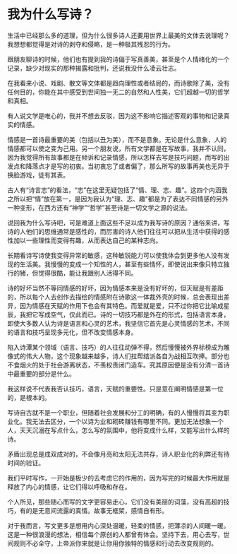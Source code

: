 # 我为什么写诗？

生活中已经那么多的道理，但为什么很多诗人还要用世界上最美的文体去说理呢？我想想都觉得是对诗的剥夺和侵略，是一种极其残忍的行为。

跟朋友聊诗的时候，他们也有提到我的诗偏于写真善美，甚至是个人情绪化的一个记录，缺少对现实的那种揭露和批判，还说我没什么凌云壮志。

在我看来小说、戏剧、散文等文体都是趋向理性或者结局的，而诗歌除了美，没有任何目的，你能在其中感受到世间独一无二的自然和人性美，它们超越一切的哲学和真相。

有人说文学是唯心的，我并不想去反驳，因为这不影响它描述客观的事物和记录真实的情感。

情感是一首诗最重要的美（包括以丑为美），而不是意象。无论是什么意象，人的情感都可以使之变为己用。另一个朋友说，所有文学都是在写故事，我并不认同，因为我觉得所有故事都是在倾诉和记录情感，所以怎样去写是技巧问题，而写的出发点和降落点才是写的初衷。当初衷忘了或者偏了，那么所写的故事再美也无异于换脸游戏，徒有其表。

古人有“诗言志”的看法，“志”在这里无疑包括了“情、理、志、趣”。这四个内涵我之所以把“情”放在第一，是因为我认为“理、志、趣”都是为了表达不同情感的另外一种变形，在西方还有“神学”“哲学”甚至诗是一切文学之源的说法。

说回我为什么写诗吧，可是难道上面这些不足以成为我写诗的原因？通俗来讲，写诗的人他们的思维通常是感性的，而厉害的诗人他们往往可以把从生活中获得的感性加以一些理性而变得有趣，从而表达自己的某种志向。

长期看诗写诗使我变得异常的敏感，这种敏锐能力可以使我体会到更多他人没有发现的生活美。我慢慢的变成一个知性的人，甚至有些情怀，即使说出来像只特立独行的猪，但觉得很酷，能让我跟别人活得不同。

诗的好坏当然不等同情感的好坏，因为情感本来是没有好坏的，但天赋是有差距的，所以每个人去创作去描绘的情感附在诗歌这一体裁外壳的时候，总会表现出差异，因为情感在天赋的作用下也会有其特色。而爱就是爱，只不过你把它比喻成星辰，我把它写成空气，仅此而已。诗的一切技巧都是外在的形式，包括语言本身，即使大多数人认为诗是语言和心灵的艺术，我坚信它首先是心灵情感的艺术，不同的语言和技巧呈现多元化，但不改变情感本身。

陷入诗潭某个领域（语言、技巧）的人往往动弹不得，然后慢慢被外界标榜成为雕像式的伟大人物，这个现象越来越多，诗人们拉帮结派各自为战相互吹捧。部分也不食烟火的处于社会游离状态，不羡权贵闭门造车。究其原因便是没有分清一首诗中最重要的部分是什么。

我这样说不代表我否认技巧，语言，天赋的重要性。只是意在阐明情感是第一位的，是根本的。

写诗自古就不是一个职业，但随着社会发展和分工的明确，有的人慢慢将其变为职业化。我无法去区分，一个以诗为业和砌砖赚钱有哪里不同。更加无法想象一个人，天天沉溺在写点什么，怎么写的氛围中，他将变成什么样，又能写出什么样的诗。

矛盾出现总是成双成对的，不会像月亮和太阳无法共存，诗人职业化的利弊还有待时间的验证。

我们平时写作，一开始是极少的去考虑它的作用的，因为写完的时候最大作用就是释放了内心的情感，让它们得以呼吸和存在。

个人所见，那些随心而写的文字更容易走心，它们没有美丽的词藻，没有高超的技巧，有的是无意间流露的真情。故事无框架，感情自有形。

对于我而言，写文更多是想用内心深处温暖，轻柔的情感，把薄凉的人间暖一暖。这是一种很浪漫的想法，相信每个原创的人都曾有体会。坚持下去，用心去写，世间规则不必全守，上帝派你来就是让你用你独特的情感和行动去改变规则的。

